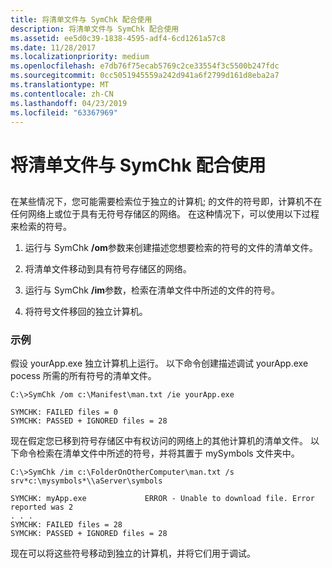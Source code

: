 ```yaml
---
title: 将清单文件与 SymChk 配合使用
description: 将清单文件与 SymChk 配合使用
ms.assetid: ee5d0c39-1838-4595-adf4-6cd1261a57c8
ms.date: 11/28/2017
ms.localizationpriority: medium
ms.openlocfilehash: e7db76f75ecab5769c2ce33554f3c5500b247fdc
ms.sourcegitcommit: 0cc5051945559a242d941a6f2799d161d8eba2a7
ms.translationtype: MT
ms.contentlocale: zh-CN
ms.lasthandoff: 04/23/2019
ms.locfileid: "63367969"
---
```

# <a name="using-a-manifest-file-with-symchk"></a>将清单文件与 SymChk 配合使用


## <span id="ddk_using_symchk_dtoolq"></span><span id="DDK_USING_SYMCHK_DTOOLQ"></span>


在某些情况下，您可能需要检索位于独立的计算机; 的文件的符号即，计算机不在任何网络上或位于具有无符号存储区的网络。 在这种情况下，可以使用以下过程来检索的符号。

1.  运行与 SymChk **/om**参数来创建描述您想要检索的符号的文件的清单文件。

2.  将清单文件移动到具有符号存储区的网络。

3.  运行与 SymChk **/im**参数，检索在清单文件中所述的文件的符号。

4.  将符号文件移回的独立计算机。

### <a name="span-idexamplespanspan-idexamplespanexample"></a><span id="example"></span><span id="EXAMPLE"></span>示例

假设 yourApp.exe 独立计算机上运行。 以下命令创建描述调试 yourApp.exe pocess 所需的所有符号的清单文件。

```dbgcmd
C:\>SymChk /om c:\Manifest\man.txt /ie yourApp.exe

SYMCHK: FAILED files = 0
SYMCHK: PASSED + IGNORED files = 28
```

现在假定您已移到符号存储区中有权访问的网络上的其他计算机的清单文件。 以下命令检索在清单文件中所述的符号，并将其置于 mySymbols 文件夹中。

```dbgcmd
C:\>SymChk /im c:\FolderOnOtherComputer\man.txt /s srv*c:\mysymbols*\\aServer\symbols

SYMCHK: myApp.exe             ERROR - Unable to download file. Error reported was 2
. . .
SYMCHK: FAILED files = 28
SYMCHK: PASSED + IGNORED files = 28
```

现在可以将这些符号移动到独立的计算机，并将它们用于调试。

 

 





